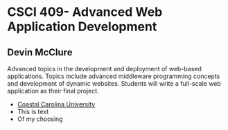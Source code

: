 # CSCI 409- Advanced Web Application Development
## Devin McClure
Advanced topics in the development and deployment of web-based applications.
Topics include advanced middleware programming concepts and development of
dynamic websites. Students will write a full-scale web application as their final
project.
* [Coastal Carolina University](https://www.coastal.edu/)
* This is text
* Of my choosing


